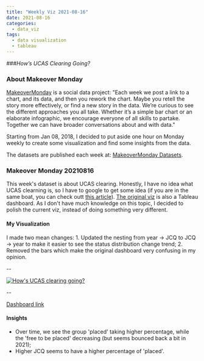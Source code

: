 ```yaml
---
title: "Weekly Viz 2021-08-16"
date: 2021-08-16
categories:
  - data_viz
tags:
  - data visualization
  - tableau
---
```


###*How’s UCAS Clearing Going?*


### About Makeover Monday

[MakeoverMonday](http://www.makeovermonday.co.uk/) is a social data project:
"Each week we post a link to a chart, and its data, and then you rework the chart.
Maybe you retell the story more effectively, or find a new story in the data.
We’re curious to see the different approaches you all take. Whether it’s a simple bar chart or an elaborate infographic, we encourage everyone of all skills to partake.
Together we can have broader conversations about and with data."

Starting from Jan 08, 2018, I decided to put aside one hour on Monday weekly to create some visualization and find some insights from the data.

The datasets are published each week at: [MakeoverMonday Datasets](http://www.makeovermonday.co.uk/data/).

### Makeover Monday 20210816

This week's dataset is about UCAS clearing. Honestly, I have no idea what UCAS clearning is, so I have to google to get some idea (if you are in the same boat, you can check outt [this article](https://www.standard.co.uk/news/uk/university-clearing-2021-process-ucas-open-close-dates-a4521976.html)). [The original viz](https://wonkhe.com/wonk-corner/hows-clearing-going-then/) is also a Tableau dashboard. As I don't have much knowledge on this topic, I decided to polish the current viz, instead of doing something very different.  

#### My Visualization

I made two mean changes: 1. Updated the nesting from year -> JCQ to JCQ -> year to make it easier to see the status distribution change trend; 2. Removed the bars which make the original dashboard very confusing in my opinion.  

--  
<div class='tableauPlaceholder' id='viz1629177213559' style='position: relative'>
  <noscript><a href='#'>
    <img alt='How&#39;s UCAS clearing going? ' src='https:&#47;&#47;public.tableau.com&#47;static&#47;images&#47;Ma&#47;MakeOverMonday20210816HowsUCASclearinggoing&#47;HowsUCASclearinggoing&#47;1_rss.png' style='border: none' />
    </a></noscript>
  <object class='tableauViz'  style='display:none;'>
    <param name='host_url' value='https%3A%2F%2Fpublic.tableau.com%2F' />
    <param name='embed_code_version' value='3' />
    <param name='site_root' value='' />
    <param name='name' value='MakeOverMonday20210816HowsUCASclearinggoing&#47;HowsUCASclearinggoing' />
    <param name='tabs' value='no' />
    <param name='toolbar' value='yes' />
    <param name='static_image' value='https:&#47;&#47;public.tableau.com&#47;static&#47;images&#47;Ma&#47;MakeOverMonday20210816HowsUCASclearinggoing&#47;HowsUCASclearinggoing&#47;1.png' />
    <param name='animate_transition' value='yes' />
    <param name='display_static_image' value='yes' />
    <param name='display_spinner' value='yes' />
    <param name='display_overlay' value='yes' />
    <param name='display_count' value='yes' />
    <param name='language' value='en-US' />
    <param name='filter' value='publish=yes' />
  </object></div>        
  <script type='text/javascript'>         
  var divElement = document.getElementById('viz1629177213559');    
  var vizElement = divElement.getElementsByTagName('object')[0];            
  if ( divElement.offsetWidth > 800 ) { vizElement.style.width='800px';vizElement.style.height='627px';} else if ( divElement.offsetWidth > 500 ) { vizElement.style.width='800px';vizElement.style.height='627px';} else { vizElement.style.width='100%';vizElement.style.height='727px';}              
  var scriptElement = document.createElement('script');                  
  scriptElement.src = 'https://public.tableau.com/javascripts/api/viz_v1.js';       
  vizElement.parentNode.insertBefore(scriptElement, vizElement);             
</script>
  
--  

[Dashboard link](https://public.tableau.com/views/MakeOverMonday20210816HowsUCASclearinggoing/HowsUCASclearinggoing?:language=en-US&publish=yes&:display_count=n&:origin=viz_share_link)
  
#### Insights
* Over time, we see the group 'placed' taking higher percentage, while the 'free to be placed' decreasing (but seems bounced back a bit in 2021);  
* Higher JCQ seems to have a higher percentage of 'placed'.  

